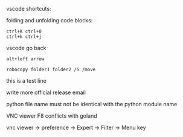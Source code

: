 vscode shortcuts:

folding and unfolding code blocks:

```
ctrl+K ctrl+0
ctrl+k ctrl+j
```

vscode go back

```
alt+left arrow
```

```
robocopy folder1 folder2 /S /move
```

this is a test line





write more official release email 

python file name must not be identical with the python module name 



VNC viewer F8 conflicts with goland 

vnc viewer  -> preference -> Expert -> Filter -> Menu key